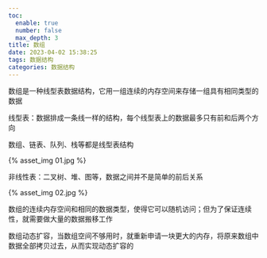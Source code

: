 ```yaml
---
toc:
  enable: true
  number: false
  max_depth: 3
title: 数组
date: 2023-04-02 15:38:25
tags: 数据结构
categories: 数据结构
---
```


数组是一种线型表数据结构，它用一组连续的内存空间来存储一组具有相同类型的数据

线型表：数据排成一条线一样的结构，每个线型表上的数据最多只有前和后两个方向

数组、链表、队列、栈等都是线型表结构

{% asset_img 01.jpg %}

非线性表：二叉树、堆、图等，数据之间并不是简单的前后关系
  
{% asset_img 02.jpg %}

数组的连续内存空间和相同的数据类型，使得它可以随机访问；但为了保证连续性，就需要做大量的数据搬移工作
  
数组动态扩容，当数组空间不够用时，就重新申请一块更大的内存，将原来数组中数据全部拷贝过去，从而实现动态扩容的